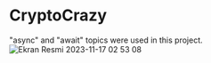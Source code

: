 # CryptoCrazy
"async" and "await" topics were used in this project.
![Ekran Resmi 2023-11-17 02 53 08](https://github.com/mkemalarda/CryptoCrazy/assets/101436801/9cd88d2f-1091-487a-a5ab-2e129f9a4f74)
